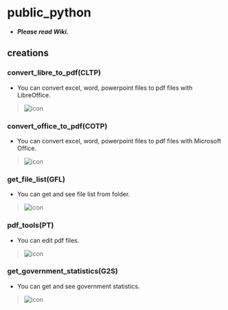 # public_python
* ***Please read Wiki.***
## creations
### convert_libre_to_pdf(CLTP)
* You can convert excel, word, powerpoint files to pdf files with LibreOffice.
> ![icon](https://res.cloudinary.com/nl-taiga-s/image/upload/v1757468193/icon_of_cltp_rgd7iq.svg)
### convert_office_to_pdf(COTP)
* You can convert excel, word, powerpoint files to pdf files with Microsoft Office.
> ![icon](https://res.cloudinary.com/nl-taiga-s/image/upload/v1757468225/icon_of_cotp_poqzus.svg)
### get_file_list(GFL)
* You can get and see file list from folder.
> ![icon](https://res.cloudinary.com/nl-taiga-s/image/upload/v1757468251/icon_of_gfl_d2eyyf.svg)
### pdf_tools(PT)
* You can edit pdf files.
> ![icon](https://res.cloudinary.com/nl-taiga-s/image/upload/v1757468306/icon_of_pt_igi3yq.svg)
### get_government_statistics(G2S)
* You can get and see government statistics.
> ![icon](https://res.cloudinary.com/nl-taiga-s/image/upload/v1761634184/icon_of_g2s_d1g8pf.svg)
